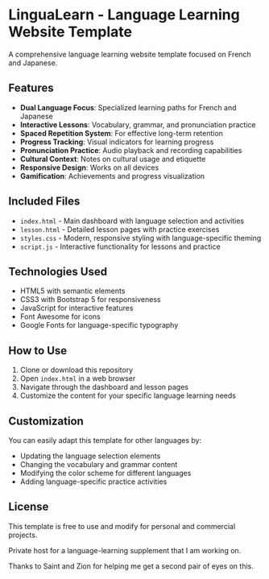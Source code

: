 # LinguaLearn - Language Learning Website Template

A comprehensive language learning website template focused on French and Japanese.

## Features

- **Dual Language Focus**: Specialized learning paths for French and Japanese
- **Interactive Lessons**: Vocabulary, grammar, and pronunciation practice
- **Spaced Repetition System**: For effective long-term retention
- **Progress Tracking**: Visual indicators for learning progress
- **Pronunciation Practice**: Audio playback and recording capabilities
- **Cultural Context**: Notes on cultural usage and etiquette
- **Responsive Design**: Works on all devices
- **Gamification**: Achievements and progress visualization

## Included Files

- `index.html` - Main dashboard with language selection and activities
- `lesson.html` - Detailed lesson pages with practice exercises
- `styles.css` - Modern, responsive styling with language-specific theming
- `script.js` - Interactive functionality for lessons and practice

## Technologies Used

- HTML5 with semantic elements
- CSS3 with Bootstrap 5 for responsiveness
- JavaScript for interactive features
- Font Awesome for icons
- Google Fonts for language-specific typography

## How to Use

1. Clone or download this repository
2. Open `index.html` in a web browser
3. Navigate through the dashboard and lesson pages
4. Customize the content for your specific language learning needs

## Customization

You can easily adapt this template for other languages by:
- Updating the language selection elements
- Changing the vocabulary and grammar content
- Modifying the color scheme for different languages
- Adding language-specific practice activities

## License

This template is free to use and modify for personal and commercial projects.

Private host for a language-learning supplement that I am working on.

Thanks to Saint and Zion for helping me get a second pair of eyes on this.